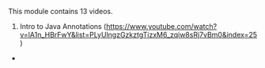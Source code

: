 This module contains 13 videos.

1. Intro to Java Annotations (https://www.youtube.com/watch?v=lA1n_HBrFwY&list=PLyUlngzGzkztgTizxM6_zqiw8sRj7vBm0&index=25)

- 
